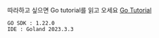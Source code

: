 따라하고 싶으면 Go tutorial를 읽고 오세요 [Go Tutorial](https://go.dev/doc/tutorial/)

```
GO SDK : 1.22.0
IDE : Goland 2023.3.3
```
